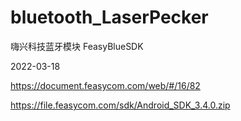 # bluetooth_LaserPecker

嗨兴科技蓝牙模块 FeasyBlueSDK

2022-03-18

https://document.feasycom.com/web/#/16/82

https://file.feasycom.com/sdk/Android_SDK_3.4.0.zip
